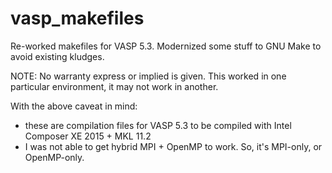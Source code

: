 # vasp_makefiles
Re-worked makefiles for VASP 5.3. Modernized some stuff to GNU Make to avoid existing kludges.

NOTE: No warranty express or implied is given. This worked in one particular environment, it may not work in another.
      
With the above caveat in mind:
* these are compilation files for VASP 5.3 to be compiled with Intel Composer XE 2015 + MKL 11.2
* I was not able to get hybrid MPI + OpenMP to work. So, it's MPI-only, or OpenMP-only.
